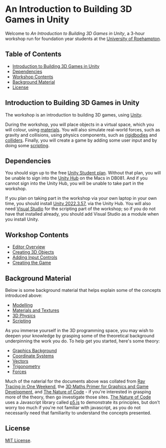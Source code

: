 # An Introduction to Building 3D Games in Unity

Welcome to _An Introduction to Building 3D Games in Unity_, a 3-hour workshop run for foundation year students at the [University of Roehampton](https://www.roehampton.ac.uk/).

## Table of Contents
<!-- no toc -->
- [Introduction to Building 3D Games in Unity](#introduction-to-building-3d-games-in-unity)
- [Dependencies](#dependencies)
- [Workshop Contents](#workshop-contents)
- [Background Material](#background-material)
- [License](#license)

## Introduction to Building 3D Games in Unity

The workshop is an introduction to building 3D games, using [Unity](https://unity.com/). 

During the workshop, you will place objects in a virtual space, which you will colour, using [materials](https://docs.unity3d.com/Manual/Materials.html). You will also simulate real-world forces, such as gravity and collisions, using physics components, such as [rigidbodies](https://en.wikipedia.org/wiki/Rigid_body) and [colliders](https://docs.unity3d.com/Manual/CollidersOverview.html). Finally, you will create a game by adding some user input and by doing some [scripting](https://docs.unity3d.com/Manual/ScriptingSection.html).

## Dependencies

You should sign up to the free [Unity Student plan](https://unity.com/products/unity-student). Without that plan, you will be unable to sign into the [Unity Hub](https://unity.com/unity-hub) on the Macs in DB081. And if you cannot sign into the Unity Hub, you will be unable to take part in the workshop.

If you plan on taking part in the workshop via your own laptop in your own time, you should install [Unity 2022.3.57](https://unity.com/releases/editor/whats-new/2022.3.57), via the Unity Hub. You will also need [Visual Studio](https://visualstudio.microsoft.com/) for the scripting part of the workshop; so if you do not have that installed already, you should add Visual Studio as a module when you install Unity.

## Workshop Contents

- [Editor Overview](./docs/editorOverview.md)
- [Creating 3D Objects](./docs/creating3DObjects.md)
- [Adding Input Controls](./docs/addingInputControls.md)
- [Creating the Game](./docs/creatingTheGame.md)

## Background Material

Below is some background material that helps explain some of the concepts introduced above:

- [Modelling](./docs/supplimentary/modelling.md)
- [Materials and Textures](/docs/supplimentary/materials.md)
- [3D Physics](/docs/supplimentary/3DPhysics.md)
- [Scripting](/docs/supplimentary/scripting.md)

As you immerse yourself in the 3D programming space, you may wish to deepen your knowledge by grasping some of the theoretical background underpinning the work you do. To help get you started, here's some theory:

- [Graphics Background](./docs/supplimentary/graphicsBackground.md)
- [Coordinate Systems](./docs/supplimentary/maths/coordinateSystems.md)
- [Vectors](./docs/supplimentary/maths/vectors.md)
- [Trigonometry](./docs/supplimentary/maths/trigonometry.md)
- [Forces](./docs/supplimentary/maths/forces.md)

Much of the naterial for the documents above was collated from [Ray Tracing in One Weekend](https://raytracing.github.io/books/RayTracingInOneWeekend.html), the [3D Maths Primer for Graphics and Game Development](https://gamemath.com/), and [The Nature of Code](https://natureofcode.com/) - if you're interested in grasping more of the theory, then go investigate those sites. [The Nature of Code](https://natureofcode.com/) uses a Javascript library called [p5.js](https://p5js.org/) to demonstrate its principles, but don't worry too much if you're not familiar with javascript, as you do not necessarily need that familiarity to understand the concepts presented.

## License

[MIT License](LICENSE).
